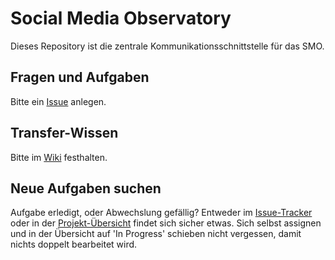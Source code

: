 # Social Media Observatory

Dieses Repository ist die zentrale Kommunikationsschnittstelle für das SMO.

## Fragen und Aufgaben

Bitte ein [Issue](https://github.com/Leibniz-HBI/Social-Media-Observatory/issues) anlegen.

## Transfer-Wissen

Bitte im [Wiki](https://github.com/Leibniz-HBI/Social-Media-Observatory/wiki) festhalten.

## Neue Aufgaben suchen

Aufgabe erledigt, oder Abwechslung gefällig? Entweder im [Issue-Tracker](https://github.com/Leibniz-HBI/Social-Media-Observatory/issues) oder in der [Projekt-Übersicht](https://github.com/Leibniz-HBI/Social-Media-Observatory/projects/1) findet sich sicher etwas. Sich selbst assignen und in der Übersicht auf 'In Progress' schieben nicht vergessen, damit nichts doppelt bearbeitet wird.
